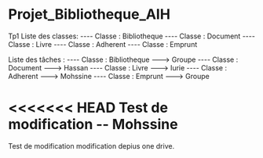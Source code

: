 # Projet_Bibliotheque_AIH
Tp1
Liste des classes:
---- Classe : Bibliotheque
---- Classe : Document
---- Classe : Livre
---- Classe : Adherent
---- Classe : Emprunt

Liste des tâches :
---- Classe : Bibliotheque ---­­­> Groupe
---- Classe : Document ---­­­> Hassan
---- Classe : Livre ---­­­> Iurie
---- Classe : Adherent ---­­­> Mohssine
---- Classe : Emprunt ---­­­> Groupe


<<<<<<< HEAD
Test de modification -- Mohssine
=======
Test de modification
modification depius one drive.




